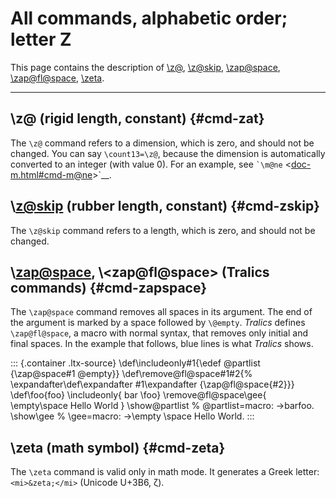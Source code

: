 All commands, alphabetic order; letter Z
========================================

This page contains the description of [\\z@](#cmd-zat),
[\\z\@skip](#cmd-zskip), [\\zap\@space](#cmd-zapspace),
[\\zap\@fl\@space](#cmd-zapspace), [\\zeta](#cmd-zeta).

------------------------------------------------------------------------

\\z@ (rigid length, constant) {#cmd-zat}
-----------------------------

The `\z@` command refers to a dimension, which is zero, and should not
be changed. You can say `\count13=\z@`, because the dimension is
automatically converted to an integer (with value 0). For an example,
see `` `\m@ne `` \<<doc-m.html#cmd-m@ne>\>\`\_\_.

\\<z@skip> (rubber length, constant) {#cmd-zskip}
------------------------------------

The `\z@skip` command refers to a length, which is zero, and should not
be changed.

\\<zap@space>, \\<zap@fl@space> (Tralics commands) {#cmd-zapspace}
--------------------------------------------------

The `\zap@space` command removes all spaces in its argument. The end of
the argument is marked by a space followed by `\@empty`. *Tralics*
defines `\zap@fl@space`, a macro with normal syntax, that removes only
initial and final spaces. In the example that follows, blue lines is
what *Tralics* shows.

::: {.container .ltx-source}
    \def\includeonly#1{\edef \@partlist {\zap@space#1  \@empty}}
    \def\remove@fl@space#1#2{%
    \expandafter\def\expandafter #1\expandafter {\zap@fl@space{#2}}}
    \def\foo{foo}
    \includeonly{ bar \foo}
    \remove@fl@space\gee{ \empty\space Hello World }
    \show\@partlist
    % \@partlist=macro: ->barfoo.
    \show\gee
    % \gee=macro: ->\empty \space Hello World.
:::

\\zeta (math symbol) {#cmd-zeta}
--------------------

The `\zeta` command is valid only in math mode. It generates a Greek
letter: `<mi>&zeta;</mi>` (Unicode U+3B6, ζ).
